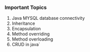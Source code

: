 ### Important Topics
1. Java MYSQL database connectivity
2. Inheritance
3. Encapsulation
4. Method overriding
5. Method overloading
6. CRUD in java`